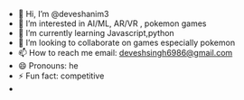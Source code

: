 - 👋 Hi, I’m @deveshanim3
- 👀 I’m interested in AI/ML, AR/VR , pokemon games
- 🌱 I’m currently learning Javascript,python
- 💞️ I’m looking to collaborate on games especially pokemon
- 📫 How to reach me email: deveshsingh6986@gmail.com
- 😄 Pronouns: he
- ⚡ Fun fact: competitive
- 

<!---
deveshanim3/deveshanim3 is a ✨ special ✨ repository because its `README.md` (this file) appears on your GitHub profile.
You can click the Preview link to take a look at your changes.
--->
